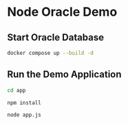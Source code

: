 # Node Oracle Demo

## Start Oracle Database

```bash
docker compose up --build -d
```

## Run the Demo Application

```bash
cd app
```

```bash
npm install
```

```bash
node app.js
```

